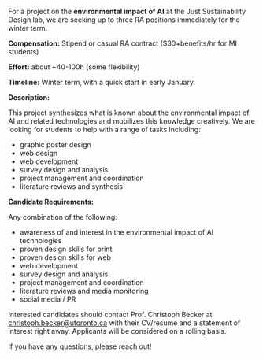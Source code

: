 For a project on the **environmental impact of AI** at the Just Sustainability Design lab, we are seeking up to three RA positions immediately for the winter term.
  
**Compensation:** Stipend or casual RA contract ($30+benefits/hr for MI students)

**Effort:** about ~40-100h (some flexibility)

**Timeline:** Winter term, with a quick start in early January.

**Description:**

This project synthesizes what is known about the environmental impact of AI and related technologies and mobilizes this knowledge creatively. We are looking for students to help with a range of tasks including:

- graphic poster design
- web design
- web development
- survey design and analysis
- project management and coordination
- literature reviews and synthesis

**Candidate Requirements:**

Any combination of the following:
- awareness of and interest in the environmental impact of AI technologies
- proven design skills for print
- proven design skills for web
- web development
- survey design and analysis
- project management and coordination
- literature reviews and media monitoring
- social media / PR

Interested candidates should contact Prof. Christoph Becker at [christoph.becker@utoronto.ca](mailto:christoph.becker@utoronto.ca) with their CV/resume and a statement of interest right away. Applicants will be considered on a rolling basis.

If you have any questions, please reach out!
